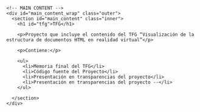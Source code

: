 <html lang="en-US"><head>
    <meta charset="utf-8">
    <meta http-equiv="X-UA-Compatible" content="IE=edge">
    <meta name="viewport" content="width=device-width,maximum-scale=2">
    <link rel="stylesheet" type="text/css" media="screen" href="/TFG/assets/css/style.css?v=50664b2433a0ecc8040e968fcffd9d143a96c324">

<!-- Begin Jekyll SEO tag v2.7.1 -->
<title>TFG | Visualization of an HTML document in virtual reality</title>
<meta name="generator" content="Jekyll v3.9.0">
<meta property="og:title" content="TFG">
<meta property="og:locale" content="en_US">
<meta name="description" content="Proyecto que incluye el contenido del TFG “Visualización de la estructura de documentos HTML en realidad virtual”">
<meta property="og:description" content="Proyecto que incluye el contenido del TFG “Visualización de la estructura de documentos HTML en realidad virtual”">
<link rel="canonical" href="https://kleix.github.io/TFG/">
<meta property="og:url" content="https://kleix.github.io/TFG/">
<meta property="og:site_name" content="Visualization of an HTML document in virtual reality">
<meta name="twitter:card" content="summary">
<meta property="twitter:title" content="TFG">
<script type="application/ld+json">
{"name":"Visualization of an HTML document in virtual reality","description":"Proyecto que incluye el contenido del TFG “Visualización de la estructura de documentos HTML en realidad virtual”","url":"https://kleix.github.io/TFG/","@type":"WebSite","headline":"TFG","@context":"https://schema.org"}</script>
<!-- End Jekyll SEO tag -->

</head>

<body>

    <!-- MAIN CONTENT -->
    <div id="main_content_wrap" class="outer">
      <section id="main_content" class="inner">
        <h1 id="tfg">TFG</h1>

        <p>Proyecto que incluye el contenido del TFG “Visualización de la estructura de documentos HTML en realidad virtual”</p>

        <p>Contiene:</p>

        <ul>
          <li>Memoria final del TFG</li>
          <li>Código fuente del Proyecto</li>
          <li>Presentación en transparencias del proyecto</li>
          <li>Presentación en transparencias del proyecto --</li>
        </ul>

      </section>
    </div>

    
</body>
</html>
